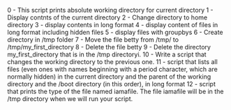0 - This script prints absolute working directory for current directory
1 - Display contnts of the current directory
2 - Change directory to home directory
3 - display contents in long format
4 - display content of files in long format including hidden files
5 - display files with groupbys
6 - Create directory in /tmp folder
7 - Move the file betty from /tmp/ to /tmp/my_first_directory
8 - Delete the file betty
9 - Delete the directory my_first_directory that is in the /tmp directoryi.
10 - Write a script that changes the working directory to the previous one.
11 - script that lists all files (even ones with names beginning with a period character, which are normally hidden) in the current directory and the parent of the working directory and the /boot directory (in this order), in long format
12 - script that prints the type of the file named iamafile. The file iamafile will be in the /tmp directory when we will run your script.
